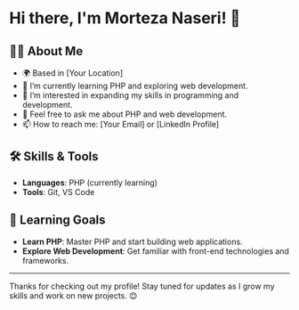 # Hi there, I'm Morteza Naseri! 👋

## 👨‍💻 About Me
- 🌍 Based in [Your Location]
- 🔭 I’m currently learning PHP and exploring web development.
- 🌱 I’m interested in expanding my skills in programming and development.
- 💬 Feel free to ask me about PHP and web development.
- 📫 How to reach me: [Your Email] or [LinkedIn Profile]

## 🛠️ Skills & Tools
- **Languages**: PHP (currently learning)
- **Tools**: Git, VS Code

## 🌱 Learning Goals
- **Learn PHP**: Master PHP and start building web applications.
- **Explore Web Development**: Get familiar with front-end technologies and frameworks.

---

Thanks for checking out my profile! Stay tuned for updates as I grow my skills and work on new projects. 😊
